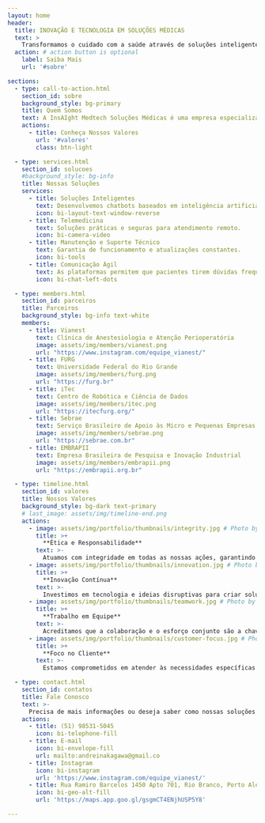 ```yaml
---
layout: home
header:
  title: INOVAÇÃO E TECNOLOGIA EM SOLUÇÕES MÉDICAS
  text: >
    Transformamos o cuidado com a saúde através de soluções inteligentes e personalizadas, feitas para atender às necessidades do setor médico.
  action: # action button is optional
    label: Saiba Mais
    url: '#sobre'

sections:
  - type: call-to-action.html
    section_id: sobre
    background_style: bg-primary
    title: Quem Somos
    text: A InsAIght Medtech Soluções Médicas é uma empresa especializada no desenvolvimento de soluções digitais avançadas voltadas para o setor de saúde, com foco específico no suporte ao período perioperatório. Nossa missão é transformar a jornada cirúrgica de pacientes e equipes de saúde, promovendo uma comunicação eficiente, engajamento contínuo e maior segurança por meio de tecnologia de ponta.
    actions:
      - title: Conheça Nossos Valores
        url: '#valores'
        class: btn-light

  - type: services.html
    section_id: solucoes
    #background_style: bg-info
    title: Nossas Soluções
    services:
      - title: Soluções Inteligentes
        text: Desenvolvemos chatbots baseados em inteligência artificial que oferecem suporte automatizado e personalizado para pacientes no pré, intra e pós-operatório.
        icon: bi-layout-text-window-reverse
      - title: Telemedicina
        text: Soluções práticas e seguras para atendimento remoto.
        icon: bi-camera-video
      - title: Manutenção e Suporte Técnico
        text: Garantia de funcionamento e atualizações constantes.
        icon: bi-tools
      - title: Comunicação Ágil
        text: As plataformas permitem que pacientes tirem dúvidas frequentes em tempo real, reduzindo a carga administrativa das equipes de saúde.
        icon: bi-chat-left-dots

  - type: members.html
    section_id: parceiros
    title: Parceiros
    background_style: bg-info text-white
    members:
      - title: Vianest
        text: Clínica de Anestesiologia e Atenção Perioperatória
        image: assets/img/members/vianest.png
        url: "https://www.instagram.com/equipe_vianest/"
      - title: FURG
        text: Universidade Federal do Rio Grande
        image: assets/img/members/furg.png
        url: "https://furg.br"
      - title: iTec
        text: Centro de Robótica e Ciência de Dados
        image: assets/img/members/itec.png
        url: "https://itecfurg.org/"
      - title: Sebrae
        text: Serviço Brasileiro de Apoio às Micro e Pequenas Empresas
        image: assets/img/members/sebrae.png
        url: "https://sebrae.com.br"
      - title: EMBRAPII
        text: Empresa Brasileira de Pesquisa e Inovação Industrial
        image: assets/img/members/embrapii.png
        url: "https://embrapii.org.br"

  - type: timeline.html
    section_id: valores
    title: Nossos Valores
    background_style: bg-dark text-primary
    # last_image: assets/img/timeline-end.png
    actions:
      - image: assets/img/portfolio/thumbnails/integrity.jpg # Photo by National Cancer Institute on Unsplash
        title: >+
          **Ética e Responsabilidade**
        text: >-
          Atuamos com integridade em todas as nossas ações, garantindo transparência e respeito aos nossos clientes e parceiros.
      - image: assets/img/portfolio/thumbnails/innovation.jpg # Photo by benjamin lehman on Unsplash
        title: >+
          **Inovação Contínua**
        text: >-
          Investimos em tecnologia e ideias disruptivas para criar soluções que impactam positivamente o setor de saúde.
      - image: assets/img/portfolio/thumbnails/teamwork.jpg # Photo by Luis Melendez on Unsplash
        title: >+
          **Trabalho em Equipe**
        text: >-
          Acreditamos que a colaboração e o esforço conjunto são a chave para alcançar grandes resultados.
      - image: assets/img/portfolio/thumbnails/customer-focus.jpg # Photo by Accuray on Unsplash
        title: >+
          **Foco no Cliente**
        text: >-
          Estamos comprometidos em atender às necessidades específicas de cada cliente, com soluções personalizadas e suporte dedicado.

  - type: contact.html
    section_id: contatos
    title: Fale Conosco
    text: >-
      Precisa de mais informações ou deseja saber como nossas soluções podem ajudar sua empresa? Entre em contato com a gente!
    actions:
      - title: (51) 98531-5045
        icon: bi-telephone-fill
      - title: E-mail
        icon: bi-envelope-fill
        url: mailto:andreinakagawa@gmail.co
      - title: Instagram
        icon: bi-instagram
        url: 'https://www.instagram.com/equipe_vianest/'
      - title: Rua Ramiro Barcelos 1450 Apto 701, Rio Branco, Porto Alegre RS, CEP 90035-002
        icon: bi-geo-alt-fill
        url: 'https://maps.app.goo.gl/gsgmCT4ENjhUSP5Y8'

---
```

